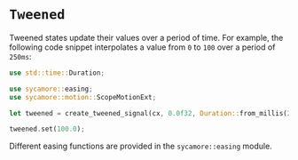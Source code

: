 # `Tweened`

Tweened states update their values over a period of time. For example, the following code snippet
interpolates a value from `0` to `100` over a period of `250ms`:

```rust
use std::time::Duration;

use sycamore::easing;
use sycamore::motion::ScopeMotionExt;

let tweened = create_tweened_signal(cx, 0.0f32, Duration::from_millis(250), easing::quad_out);

tweened.set(100.0);
```

Different easing functions are provided in the `sycamore::easing` module.
